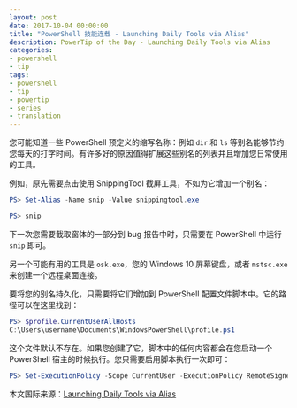 ```yaml
---
layout: post
date: 2017-10-04 00:00:00
title: "PowerShell 技能连载 - Launching Daily Tools via Alias"
description: PowerTip of the Day - Launching Daily Tools via Alias
categories:
- powershell
- tip
tags:
- powershell
- tip
- powertip
- series
- translation
---
```

您可能知道一些 PowerShell 预定义的缩写名称：例如 `dir` 和 `ls` 等别名能够节约您每天的打字时间。有许多好的原因值得扩展这些别名的列表并且增加您日常使用的工具。

例如，原先需要点击使用 SnippingTool 截屏工具，不如为它增加一个别名：

```powershell
PS> Set-Alias -Name snip -Value snippingtool.exe

PS> snip
```

下一次您需要截取窗体的一部分到 bug 报告中时，只需要在 PowerShell 中运行 `snip` 即可。

另一个可能有用的工具是 `osk.exe`，您的 Windows 10 屏幕键盘，或者 `mstsc.exe` 来创建一个远程桌面连接。

要将您的别名持久化，只需要将它们增加到 PowerShell 配置文件脚本中。它的路径可以在这里找到：

```powershell
PS> $profile.CurrentUserAllHosts
C:\Users\username\Documents\WindowsPowerShell\profile.ps1
```

这个文件默认不存在。如果您创建了它，脚本中的任何内容都会在您启动一个 PowerShell 宿主的时候执行。您只需要启用脚本执行一次即可：

```powershell
PS> Set-ExecutionPolicy -Scope CurrentUser -ExecutionPolicy RemoteSigned -Force
```

<!--more-->
本文国际来源：[Launching Daily Tools via Alias](http://community.idera.com/powershell/powertips/b/tips/posts/launching-daily-tools-via-alias)
